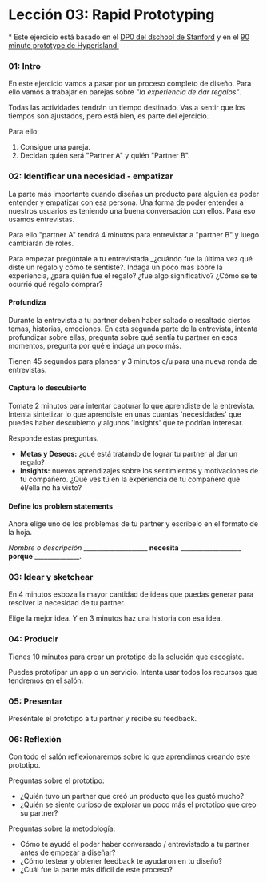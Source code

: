 # Lección 03: Rapid Prototyping

\* Este ejercicio está basado en el [DP0 del dschool de Stanford](https://static1.squarespace.com/static/57c6b79629687fde090a0fdd/t/5899326a86e6c0878c6e63f1/1486434929824/crashcourseplaybookfinal3-1-120302015105-phpapp02.pdf) y en el [90 minute prototype de Hyperisland.](http://toolbox.hyperisland.com/90-minute-prototypes)

### 01: Intro

En este ejercicio vamos a pasar por un proceso completo de diseño. Para ello vamos a trabajar en parejas sobre _"la experiencia de dar regalos"_.

Todas las actividades tendrán un tiempo destinado. Vas a sentir que los tiempos son ajustados, pero está bien, es parte del ejercicio.

Para ello:

1. Consigue una pareja.  
2. Decidan quién será "Partner A"  y quién "Partner B".



### 02: Identificar una necesidad - empatizar

La parte más importante cuando diseñas un producto para alguien es poder entender y empatizar con esa persona. Una forma de poder entender a nuestros usuarios es teniendo una buena conversación con ellos. Para eso usamos entrevistas. 

Para ello "partner A" tendrá 4 minutos para entrevistar a "partner B" y luego cambiarán de roles. 

Para empezar pregúntale a tu entrevistada _¿cuándo fue la última vez qué diste un regalo y cómo te sentiste?. Indaga un poco más sobre la experiencia, ¿para quién fue el regalo? ¿fue algo significativo? ¿Cómo se te ocurrió qué regalo comprar?

#### Profundiza

Durante la entrevista a tu partner deben haber saltado o resaltado ciertos temas, historias, emociones. En esta segunda parte de la entrevista, intenta profundizar sobre ellas, pregunta sobre qué sentía tu partner en esos momentos, pregunta por qué e indaga un poco más. 

Tienen 45 segundos para planear y 3 minutos c/u para una nueva ronda de entrevistas.


#### Captura lo descubierto

Tomate 2 minutos para intentar capturar lo que aprendiste de la entrevista. Intenta sintetizar lo que aprendiste en unas cuantas 'necesidades' que puedes haber descubierto y algunos 'insights' que te podrían interesar.

Responde estas preguntas.

* **Metas y Deseos:** ¿qué está tratando de lograr tu partner al dar un regalo?
* **Insights:** nuevos aprendizajes sobre los sentimientos y motivaciones de tu compañero. ¿Qué ves tú en la experiencia de tu compañero que él/ella no ha visto?



#### Define los problem statements

Ahora elige uno de los problemas de tu partner y escríbelo en el formato de la hoja.

_Nombre o descripción_ ____________________ **necesita** ___________________ **porque** ______________. 

### 03: Idear y sketchear

En 4 minutos esboza la mayor cantidad de ideas que puedas generar para resolver la necesidad de tu partner. 

Elige la mejor idea. Y en 3 minutos haz una historia con esa idea. 

### 04: Producir

Tienes 10 minutos para crear un prototipo de la solución que escogiste.

Puedes prototipar un app o un servicio. Intenta usar todos los recursos que tendremos en el salón.


### 05: Presentar

Preséntale el prototipo a tu partner y recibe su feedback. 

### 06: Reflexión

Con todo el salón reflexionaremos sobre lo que aprendimos creando este prototipo.

Preguntas sobre el prototipo: 

* ¿Quién tuvo un partner que creó un producto que les gustó mucho?
* ¿Quién se siente curioso de explorar un poco más el prototipo que creo su partner?

Preguntas sobre la metodología:


* Cómo te ayudó el poder haber conversado / entrevistado a tu partner antes de empezar a diseñar?
* ¿Cómo testear y obtener feedback te ayudaron en tu diseño?
* ¿Cuál fue la parte más difícil de este proceso? 

